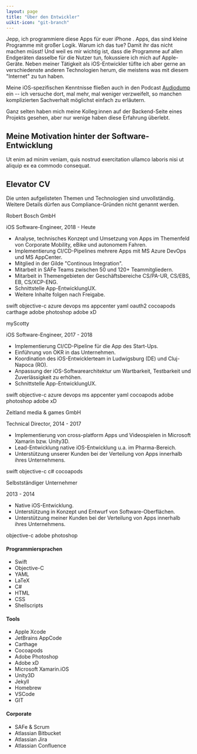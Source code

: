```yaml
---
layout: page
title: "Über den Entwickler"
uikit-icon: "git-branch"
---
```


Jepp, ich programmiere diese Apps für euer iPhone <span uk-icon="phone"></span>. Apps, das sind kleine Programme mit großer Logik. Warum ich das tue? Damit ihr das nicht machen müsst! Und weil es mir wichtig ist, dass die Programme auf allen Endgeräten dasselbe für die Nutzer tun, fokussiere ich mich auf Apple-Geräte. Neben meiner Tätigkeit als iOS-Entwickler tüflte ich aber gerne an verschiedenste anderen Technologien herum, die meistens was mit diesem "Internet" zu tun haben.

Meine iOS-spezifischen Kenntnisse fließen auch in den Podcast [Audiodump](https://audiodump.de) ein -- ich versuche dort, mal mehr, mal weniger verzweifelt, so manchen komplizierten Sachverhalt möglichst einfach zu erläutern.

Ganz selten haben mich meine Kolleg:innen auf der Backend-Seite <span uk-icon="database"></span> eines Projekts gesehen, aber nur wenige haben diese Erfahrung überlebt.

## Meine Motivation hinter der Software-Entwicklung

<div class="uk-grid-divider" uk-grid>
    <div class="uk-width-expand@m">
    <ul>
        <!-- <li>Arc42</li>
        <li>Softwerkskammer</li> 
        <li>testbarkeit</li>
        <li>pop</li>
        <li>viper</li>-->
    </ul>
    </div>
    <div class="uk-width-1-3@m">
    Ut enim ad minim veniam, quis nostrud exercitation ullamco laboris nisi ut aliquip ex ea commodo consequat.
    </div>
</div>

## Elevator CV

<span class="uk-text-muted">Die unten aufgelisteten Themen und Technologien sind unvollständig. Weitere Details dürfen aus Compliance-Gründen nicht genannt werden.</span>

<div class="uk-child-width-1-2@s uk-grid-collapse uk-text-center" uk-grid>
    <div>
        <div class="uk-tile uk-tile-default">
            <p class="uk-h3 uk-text-primary">Robert Bosch GmbH</p>
            <span class="uk-text-muted">iOS Software-Engineer, 2018 - Heute</span>
            <div align="left">
            <ul>
                <li>Analyse, technisches Konzept und Umsetzung von Apps im Themenfeld von Corporate Mobility, eBike und autonomem Fahren.</li>
                <li>Implementierung CI/CD-Pipelines mehrere Apps mit MS Azure DevOps und MS AppCenter. </li>
                <li>Mitglied in der Gilde "Continous Integration".</li>
                <li>Mitarbeit in SAFe Teams zwischen 50 und 120+ Teammitgliedern.</li>
                <li>Mitarbeit in Themengebieten der Geschäftsbereiche CS/PA-UR, CS/EBS, EB, CS/XCP-ENG.</li>
                <li>Schnittstelle App-Entwicklung<span uk-icon="triangle-left"></span><span uk-icon="triangle-right"></span>UX.</li>
                <li>Weitere Inhalte folgen nach Freigabe.</li>
            </ul>
            </div>
            <span class="uk-badge">swift</span>
            <span class="uk-badge">objective-c</span>
            <span class="uk-badge">azure devops</span>
            <span class="uk-badge">ms appcenter</span>
            <span class="uk-badge">yaml</span>
            <span class="uk-badge">oauth2</span>
            <span class="uk-badge">cocoapods</span>
            <span class="uk-badge">carthage</span>
            <span class="uk-badge">adobe photoshop</span>
            <span class="uk-badge">adobe xD</span>
        </div>
    </div>
    <div>
        <div class="uk-tile uk-tile-muted">
            <p class="uk-h3">myScotty</p>
            <span class="uk-text-muted">iOS Software-Engineer, 2017 - 2018</span>
            <div align="left">
            <ul>
                <li>Implementierung CI/CD-Pipeline für die App des Start-Ups.</li>
                <li>Einführung von OKR in das Unternehmen.</li>
                <li>Koordination des iOS-Entwicklerteam in Ludwigsburg (DE) und Cluj-Napoca (RO).</li>
                <li>Anpassung der iOS-Softwarearchitektur um Wartbarkeit, Testbarkeit und Zuverlässigkeit zu erhöhen.</li>
                <li>Schnittstelle App-Entwicklung<span uk-icon="triangle-left"></span><span uk-icon="triangle-right"></span>UX.</li>
            </ul>
            </div>
            <span class="uk-badge">swift</span>
            <span class="uk-badge">objective-c</span>
            <span class="uk-badge">azure devops</span>
            <span class="uk-badge">ms appcenter</span>
            <span class="uk-badge">yaml</span>
            <span class="uk-badge">cocoapods</span>
            <span class="uk-badge">adobe photoshop</span>
            <span class="uk-badge">adobe xD</span>
        </div>
    </div>
    <div>
        <div class="uk-tile uk-tile-muted">
            <p class="uk-h3">Zeitland media & games GmbH</p>
            <span class="uk-text-muted">Technical Director, 2014 - 2017</span>
            <div align="left">
            <ul>
                <li>Implementierung von cross-platform Apps und Videospielen in Microsoft Xamarin bzw. Unity3D.</li>
                <li>Lead-Entwicklung native iOS-Entwicklung u.a. im Pharma-Bereich.</li>
                <li>Unterstützung unserer Kunden bei der Verteilung von Apps innerhalb ihres Unternehmens.</li>
            </ul>
            </div>
            <span class="uk-badge">swift</span>
            <span class="uk-badge">objective-c</span>
            <span class="uk-badge">c#</span>
            <span class="uk-badge">cocoapods</span>
        </div>
    </div>
    <div>
        <div class="uk-tile uk-tile-default">
            <p class="uk-h3">Selbstständiger Unternehmer</p>
            <span class="uk-text-muted">2013 - 2014</span>
            <div align="left">
            <ul>
                <li>Native iOS-Entwicklung.</li>
                <li>Unterstützung in Konzept und Entwurf von Software-Oberflächen.</li>
                <li>Unterstützung meiner Kunden bei der Verteilung von Apps innerhalb ihres Unternehmens.</li>
            </ul>
            </div>
            <span class="uk-badge">objective-c</span>
            <span class="uk-badge">adobe photoshop</span>
        </div>
    </div>
</div>

<div class="uk-grid-divider" uk-grid>
    <div class="uk-width-1-3@m">
    <h4>Programmiersprachen</h4>
    <ul>
        <li>Swift</li>
        <li>Objective-C</li>
        <li>YAML</li>
        <li>LaTeX</li>
        <li>C#</li>
        <li>HTML</li>
        <li>CSS</li>
        <li>Shellscripts</li>
    </ul>
    </div>
    <div class="uk-width-1-3@m">
    <h4>Tools</h4>
    <ul>
        <li>Apple Xcode</li>
        <li>JetBrains AppCode</li>
        <li>Carthage</li>
        <li>Cocoapods</li>
        <li>Adobe Photoshop</li>
        <li>Adobe xD</li>
        <li>Microsoft Xamarin.iOS</li>
        <li>Unity3D</li>
        <li>Jekyll</li>
        <li>Homebrew</li>
        <li>VSCode</li>
        <li>GIT</li>
    </ul>
    </div>
    <div class="uk-width-1-3@m">
    <h4>Corporate</h4>
    <ul>
        <li>SAFe & Scrum</li>
        <li>Atlassian Bitbucket</li>
        <li>Atlassian Jira</li>
        <li>Atlassian Confluence</li>
    </ul>
    </div>
</div>